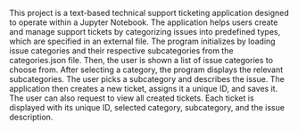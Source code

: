 This project is a text-based technical support ticketing application designed to operate within a Jupyter Notebook. 
The application helps users create and manage support tickets by categorizing issues into predefined types, which are specified in an external file.
The program initializes by loading issue categories and their respective subcategories from the categories.json file.
Then, the user is shown a list of issue categories to choose from.
After selecting a category, the program displays the relevant subcategories.
The user picks a subcategory and describes the issue.
The application then creates a new ticket, assigns it a unique ID, and saves it.
The user can also request to view all created tickets.
Each ticket is displayed with its unique ID, selected category, subcategory, and the issue description.
